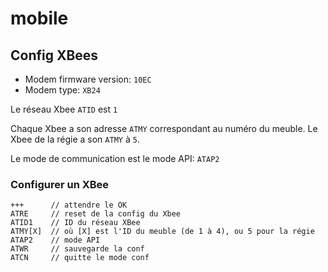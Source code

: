 # mobile

## Config XBees

- Modem firmware version: ```10EC```
- Modem type: ```XB24```

Le réseau Xbee ```ATID``` est ```1```

Chaque Xbee a son adresse ```ATMY``` correspondant au numéro du meuble. Le Xbee de la régie a son ```ATMY``` à ```5```. 

Le mode de communication est le mode API: ```ATAP2```

### Configurer un XBee

```
+++      // attendre le OK
ATRE     // reset de la config du Xbee
ATID1    // ID du réseau XBee
ATMY[X]  // où [X] est l'ID du meuble (de 1 à 4), ou 5 pour la régie
ATAP2    // mode API
ATWR     // sauvegarde la conf
ATCN     // quitte le mode conf
```
